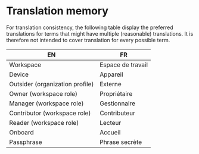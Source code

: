 <!-- Parsec Cloud (https://parsec.cloud) Copyright (c) BUSL-1.1 2016-present Scille SAS -->

# Translation memory

For translation consistency, the following table display the preferred translations for terms that might have multiple (reasonable) translations.
It is therefore not intended to cover translation for every possible term.

| EN                              | FR                 |
|---------------------------------|--------------------|
| Workspace                       | Espace de travail  |
| Device                          | Appareil           |
| Outsider (organization profile) | Externe            |
| Owner (workspace role)          | Propriétaire       |
| Manager (workspace role)        | Gestionnaire       |
| Contributor (workspace role)    | Contributeur       |
| Reader (workspace role)         | Lecteur            |
| Onboard                         | Accueil            |
| Passphrase                      | Phrase secrète     |
